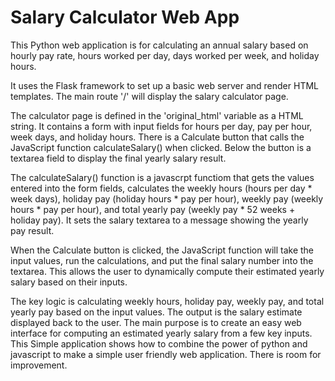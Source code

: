 # Salary Calculator Web App

This Python web application is for calculating an annual salary based on hourly pay rate, hours worked per day, days worked per week, and holiday hours.

It uses the Flask framework to set up a basic web server and render HTML templates. The main route '/' will display the salary calculator page.

The calculator page is defined in the 'original_html' variable as a HTML string. It contains a form with input fields for hours per day, pay per hour, week days, and holiday hours. There is a Calculate button that calls the JavaScript function calculateSalary() when clicked. Below the button is a textarea field to display the final yearly salary result.

The calculateSalary() function is a javascrpt functiom that gets the values entered into the form fields, calculates the weekly hours (hours per day * week days), holiday pay (holiday hours * pay per hour), weekly pay (weekly hours * pay per hour), and total yearly pay (weekly pay * 52 weeks + holiday pay). It sets the salary textarea to a message showing the yearly pay result.

When the Calculate button is clicked, the JavaScript function will take the input values, run the calculations, and put the final salary number into the textarea. This allows the user to dynamically compute their estimated yearly salary based on their inputs.

The key logic is calculating weekly hours, holiday pay, weekly pay, and total yearly pay based on the input values. The output is the salary estimate displayed back to the user. The main purpose is to create an easy web interface for computing an estimated yearly salary from a few key inputs.
This Simple application shows how to combine the power of python and javascript to make a simple user friendly web application. There is room for improvement. 
